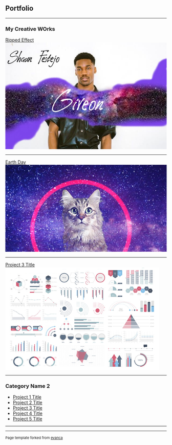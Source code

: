 ## Portfolio

---

### My Creative WOrks 

[Ripped Effect](/sample_page)
<img src="images/Giveon-605x400.jpg?raw=true"/>

---
[Earth Day](/pdf/sample_presentation.pdf)
<img src="images/outer-space-universe-nebula-stars-star-cluster-blue-purple-pink-picture-id1173422519_b=1&k=20&m=1173422519&s=170667a&w=0&h=gTJJ83auXIPVBFG7TTRAz7ctAyoMCZPY96CRKMDzDsk=.jpg?raw=true"/>

---
[Project 3 Title](http://example.com/)
<img src="images/dummy_thumbnail.jpg?raw=true"/>

---

### Category Name 2

- [Project 1 Title](http://example.com/)
- [Project 2 Title](http://example.com/)
- [Project 3 Title](http://example.com/)
- [Project 4 Title](http://example.com/)
- [Project 5 Title](http://example.com/)

---




---
<p style="font-size:11px">Page template forked from <a href="https://github.com/evanca/quick-portfolio">evanca</a></p>
<!-- Remove above link if you don't want to attibute -->
